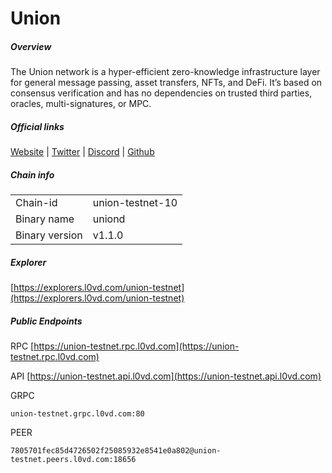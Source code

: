 # Union


##### Overview
The Union network is a hyper-efficient zero-knowledge infrastructure layer for general message passing, asset transfers, NFTs, and DeFi. It’s based on consensus verification and has no dependencies on trusted third parties, oracles, multi-signatures, or MPC.


##### Official links
[Website](https://union.build/) | [Twitter](https://x.com/union_build) | [Discord](https://discord.union.build/) | [Github]()

##### Chain info

|  |  |
| ------ | ------ |
| Chain-id | union-testnet-10 |
| Binary name | uniond |
| Binary version | v1.1.0 |

##### Explorer
[https://explorers.l0vd.com/union-testnet](https://explorers.l0vd.com/union-testnet)

##### Public Endpoints
RPC
[https://union-testnet.rpc.l0vd.com](https://union-testnet.rpc.l0vd.com)

API
[https://union-testnet.api.l0vd.com](https://union-testnet.api.l0vd.com)

GRPC
```
union-testnet.grpc.l0vd.com:80
```

PEER
```
7805701fec85d4726502f25085932e8541e0a802@union-testnet.peers.l0vd.com:18656
```
